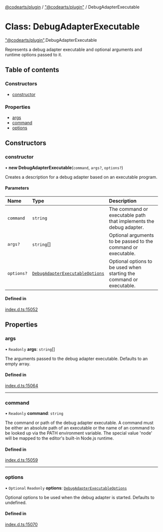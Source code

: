 [@codearts/plugin](../README.md) / ["@codearts/plugin"](../modules/_codearts_plugin_.md) / DebugAdapterExecutable

# Class: DebugAdapterExecutable

["@codearts/plugin"](../modules/_codearts_plugin_.md).DebugAdapterExecutable

Represents a debug adapter executable and optional arguments and runtime options passed to it.

## Table of contents

### Constructors

- [constructor](codearts_plugin_.DebugAdapterExecutable.md#constructor)

### Properties

- [args](codearts_plugin_.DebugAdapterExecutable.md#args)
- [command](codearts_plugin_.DebugAdapterExecutable.md#command)
- [options](codearts_plugin_.DebugAdapterExecutable.md#options)

## Constructors

### constructor

• **new DebugAdapterExecutable**(`command`, `args?`, `options?`)

Creates a description for a debug adapter based on an executable program.

#### Parameters

| Name | Type | Description |
| :------ | :------ | :------ |
| `command` | `string` | The command or executable path that implements the debug adapter. |
| `args?` | `string`[] | Optional arguments to be passed to the command or executable. |
| `options?` | [`DebugAdapterExecutableOptions`](../interfaces/codearts_plugin_.DebugAdapterExecutableOptions.md) | Optional options to be used when starting the command or executable. |

#### Defined in

[index.d.ts:15052](https://github.com/shuyaqian/cloudide-plugin-api/blob/5b69219/index.d.ts#L15052)

## Properties

### args

• `Readonly` **args**: `string`[]

The arguments passed to the debug adapter executable. Defaults to an empty array.

#### Defined in

[index.d.ts:15064](https://github.com/shuyaqian/cloudide-plugin-api/blob/5b69219/index.d.ts#L15064)

___

### command

• `Readonly` **command**: `string`

The command or path of the debug adapter executable.
A command must be either an absolute path of an executable or the name of an command to be looked up via the PATH environment variable.
The special value 'node' will be mapped to the editor's built-in Node.js runtime.

#### Defined in

[index.d.ts:15059](https://github.com/shuyaqian/cloudide-plugin-api/blob/5b69219/index.d.ts#L15059)

___

### options

• `Optional` `Readonly` **options**: [`DebugAdapterExecutableOptions`](../interfaces/codearts_plugin_.DebugAdapterExecutableOptions.md)

Optional options to be used when the debug adapter is started.
Defaults to undefined.

#### Defined in

[index.d.ts:15070](https://github.com/shuyaqian/cloudide-plugin-api/blob/5b69219/index.d.ts#L15070)
